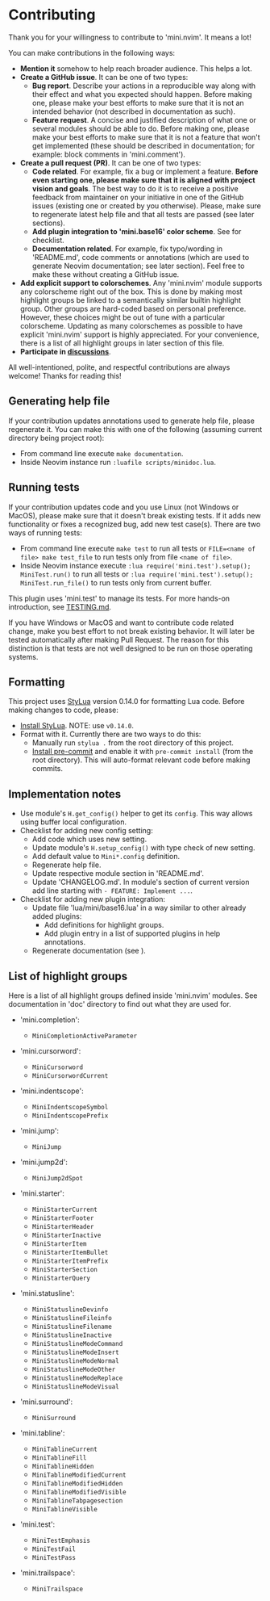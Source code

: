 # Contributing

Thank you for your willingness to contribute to 'mini.nvim'. It means a lot!

You can make contributions in the following ways:

- **Mention it** somehow to help reach broader audience. This helps a lot.
- **Create a GitHub issue**. It can be one of two types:
    - **Bug report**. Describe your actions in a reproducible way along with their effect and what you expected should happen. Before making one, please make your best efforts to make sure that it is not an intended behavior (not described in documentation as such).
    - **Feature request**. A concise and justified description of what one or several modules should be able to do. Before making one, please make your best efforts to make sure that it is not a feature that won't get implemented (these should be described in documentation; for example: block comments in 'mini.comment').
- **Create a pull request (PR)**. It can be one of two types:
    - **Code related**. For example, fix a bug or implement a feature. **Before even starting one, please make sure that it is aligned with project vision and goals**. The best way to do it is to receive a positive feedback from maintainer on your initiative in one of the GitHub issues (existing one or created by you otherwise). Please, make sure to regenerate latest help file and that all tests are passed (see later sections).
    - **Add plugin integration to 'mini.base16' color scheme**. See [](#implementation-notes) for checklist.
    - **Documentation related**. For example, fix typo/wording in 'README.md', code comments or annotations (which are used to generate Neovim documentation; see later section). Feel free to make these without creating a GitHub issue.
- **Add explicit support to colorschemes**. Any 'mini.nvim' module supports any colorscheme right out of the box. This is done by making most highlight groups be linked to a semantically similar builtin highlight group. Other groups are hard-coded based on personal preference. However, these choices might be out of tune with a particular colorscheme. Updating as many colorschemes as possible to have explicit 'mini.nvim' support is highly appreciated. For your convenience, there is a list of all highlight groups in later section of this file.
- **Participate in [discussions](https://github.com/echasnovski/mini.nvim/discussions)**.

All well-intentioned, polite, and respectful contributions are always welcome! Thanks for reading this!

## Generating help file

If your contribution updates annotations used to generate help file, please regenerate it. You can make this with one of the following (assuming current directory being project root):

- From command line execute `make documentation`.
- Inside Neovim instance run `:luafile scripts/minidoc.lua`.

## Running tests

If your contribution updates code and you use Linux (not Windows or MacOS), please make sure that it doesn't break existing tests. If it adds new functionality or fixes a recognized bug, add new test case(s). There are two ways of running tests:

- From command line execute `make test` to run all tests or `FILE=<name of file> make test_file` to run tests only from file `<name of file>`.
- Inside Neovim instance execute `:lua require('mini.test').setup(); MiniTest.run()` to run all tests or `:lua require('mini.test').setup(); MiniTest.run_file()` to run tests only from current buffer.

This plugin uses 'mini.test' to manage its tests. For more hands-on introduction, see [TESTING.md](TESTING.md).

If you have Windows or MacOS and want to contribute code related change, make you best effort to not break existing behavior. It will later be tested automatically after making Pull Request. The reason for this distinction is that tests are not well designed to be run on those operating systems.

## Formatting

This project uses [StyLua](https://github.com/JohnnyMorganz/StyLua) version 0.14.0 for formatting Lua code. Before making changes to code, please:

- [Install StyLua](https://github.com/JohnnyMorganz/StyLua#installation). NOTE: use `v0.14.0`.
- Format with it. Currently there are two ways to do this:
    - Manually run `stylua .` from the root directory of this project.
    - [Install pre-commit](https://pre-commit.com/#install) and enable it with `pre-commit install` (from the root directory). This will auto-format relevant code before making commits.

## Implementation notes

- Use module's `H.get_config()` helper to get its `config`. This way allows using buffer local configuration.
- Checklist for adding new config setting:
    - Add code which uses new setting.
    - Update module's `H.setup_config()` with type check of new setting.
    - Add default value to `Mini*.config` definition.
    - Regenerate help file.
    - Update respective module section in 'README.md'.
    - Update 'CHANGELOG.md'. In module's section of current version add line starting with `- FEATURE: Implement ...`.
- Checklist for adding new plugin integration:
    - Update file 'lua/mini/base16.lua' in a way similar to other already added plugins:
        - Add definitions for highlight groups.
        - Add plugin entry in a list of supported plugins in help annotations.
    - Regenerate documentation (see [](#generating-help-file)).

## List of highlight groups

Here is a list of all highlight groups defined inside 'mini.nvim' modules. See documentation in 'doc' directory to find out what they are used for.

- 'mini.completion':
    - `MiniCompletionActiveParameter`

- 'mini.cursorword':
    - `MiniCursorword`
    - `MiniCursorwordCurrent`

- 'mini.indentscope':
    - `MiniIndentscopeSymbol`
    - `MiniIndentscopePrefix`

- 'mini.jump':
    - `MiniJump`

- 'mini.jump2d':
    - `MiniJump2dSpot`

- 'mini.starter':
    - `MiniStarterCurrent`
    - `MiniStarterFooter`
    - `MiniStarterHeader`
    - `MiniStarterInactive`
    - `MiniStarterItem`
    - `MiniStarterItemBullet`
    - `MiniStarterItemPrefix`
    - `MiniStarterSection`
    - `MiniStarterQuery`

- 'mini.statusline':
    - `MiniStatuslineDevinfo`
    - `MiniStatuslineFileinfo`
    - `MiniStatuslineFilename`
    - `MiniStatuslineInactive`
    - `MiniStatuslineModeCommand`
    - `MiniStatuslineModeInsert`
    - `MiniStatuslineModeNormal`
    - `MiniStatuslineModeOther`
    - `MiniStatuslineModeReplace`
    - `MiniStatuslineModeVisual`

- 'mini.surround':
    - `MiniSurround`

- 'mini.tabline':
    - `MiniTablineCurrent`
    - `MiniTablineFill`
    - `MiniTablineHidden`
    - `MiniTablineModifiedCurrent`
    - `MiniTablineModifiedHidden`
    - `MiniTablineModifiedVisible`
    - `MiniTablineTabpagesection`
    - `MiniTablineVisible`

- 'mini.test':
    - `MiniTestEmphasis`
    - `MiniTestFail`
    - `MiniTestPass`

- 'mini.trailspace':
    - `MiniTrailspace`
